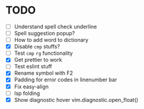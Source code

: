 # TODO

- [ ] Understand spell check underline
- [ ] Spell suggestion popup?
- [ ] How to add word to dictionary
- [x] Disable `cmp` stuffs?
- [ ] Test `cmp` `rg` functionality
- [x] Get prettier to work
- [ ] Test eslint stuff
- [x] Rename symbol with F2
- [x] Padding for error codes in linenumber bar
- [x] Fix easy-align
- [ ] lsp folding
- [x] Show diagnostic hover vim.diagnostic.open_float()
